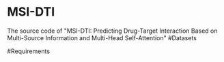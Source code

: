 # MSI-DTI
The source code of "MSI-DTI: Predicting Drug-Target Interaction Based on Multi-Source Information and Multi-Head Self-Attention"
#Datasets

#Requirements
